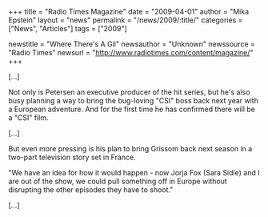 +++
title = "Radio Times Magazine"
date = "2009-04-01"
author = "Mika Epstein"
layout = "news"
permalink = "/news/2009/:title/"
categories = ["News", "Articles"]
tags = ["2009"]

newstitle = "Where There's A Gil"
newsauthor = "Unknown"
newssource = "Radio Times"
newsurl = "http://www.radiotimes.com/content/magazine/"
+++

[...]

Not only is Petersen an executive producer of the hit series, but he's also busy planning a way to bring the bug-loving "CSI" boss back next year with a European adventure. And for the first time he has confirmed there will be a "CSI" film.

[...] 

But even more pressing is his plan to bring Grissom back next season in a two-part television story set in France.

"We have an idea for how it would happen - now Jorja Fox (Sara Sidle) and I are out of the show, we could pull something off in Europe without disrupting the other episodes they have to shoot."

[...]  
